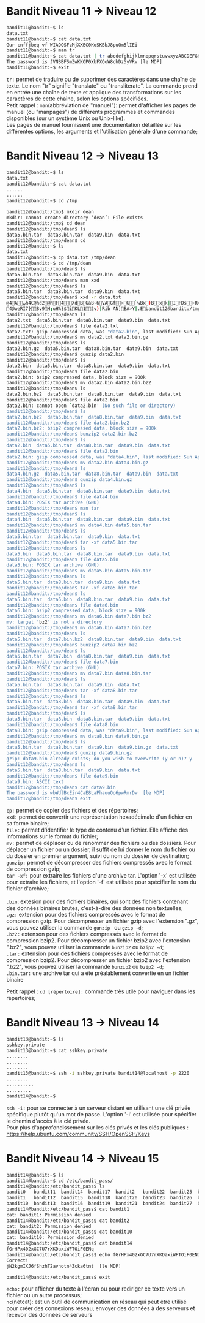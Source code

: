 # Bandit Niveau 11 → Niveau 12
```sh
bandit11@bandit:~$ ls
data.txt
bandit11@bandit:~$ cat data.txt
Gur cnffjbeq vf WIAOOSFzMjXXBC0KoSKBbJ8puQm5lIEi
bandit11@bandit:~$ man tr
bandit11@bandit:~$ cat data.txt | tr abcdefghijklmnopqrstuvwxyzABCDEFGHIJKLMNOPQRSTUVWXYZ nopqrstuvwxyzabcdefghijklmNOPQRSTUVWXYZABCDEFGHIJKLM
The password is JVNBBFSmZwKKOP0XbFXOoW8chDz5yVRv [le MDP]
bandit11@bandit:~$ exit
```
`tr:` permet de traduire ou de supprimer des caractères dans une chaîne de texte. Le nom "tr" signifie "translate" ou "transliterate". La commande prend en entrée une chaîne de texte et applique des transformations sur les caractères de cette chaîne, selon les options spécifiées.<br>
Petit rappel : `man`(abbréviation de "manuel"): permet d'afficher les pages de manuel (ou "manpages") de différents programmes et commandes disponibles (sur un système Unix ou Unix-like).<br>
Les pages de manuel fournissent une documentation détaillée sur les différentes options, les arguments et l'utilisation générale d'une commande;

# Bandit Niveau 12 → Niveau 13
```sh
bandit12@bandit:~$ ls
data.txt
bandit12@bandit:~$ cat data.txt
......
......
bandit12@bandit:~$ cd /tmp

bandit12@bandit:/tmp$ mkdir dean
mkdir: cannot create directory ‘dean’: File exists
bandit12@bandit:/tmp$ cd dean
bandit12@bandit:/tmp/dean$ ls
data5.bin.tar  data8.bin.tar  data9.bin  data.txt
bandit12@bandit:/tmp/dean$ cd
bandit12@bandit:~$ ls
data.txt
bandit12@bandit:~$ cp data.txt /tmp/dean
bandit12@bandit:~$ cd /tmp/dean
bandit12@bandit:/tmp/dean$ ls
data5.bin.tar  data8.bin.tar  data9.bin  data.txt
bandit12@bandit:/tmp/dean$ man xxd
bandit12@bandit:/tmp/dean$ ls
data5.bin.tar  data8.bin.tar  data9.bin  data.txt
bandit12@bandit:/tmp/dean$ xxd -r data.txt
@4Aڀh4C@hd2@hF4XdBGaB~6VAGf͌>G`wBx)B׭xk|IFDs>R4"^d!P^g!)O^1IF       7kFx,2=l [ĵF7YxXHF;ň<AVPIdJ-Se'yu3_1��Ft#^haX"l=]fwDZo,AB
4@weRI7}8v9H;uH%}$iKL12v)|Rib AN]BA>Y|.Ebandit12@bandit:/tmp/dean$ xxd -r data.txt data2.txt
bandit12@bandit:/tmp/dean$ ls
data2.txt  data5.bin.tar  data8.bin.tar  data9.bin  data.txt
bandit12@bandit:/tmp/dean$ file data2.txt
data2.txt: gzip compressed data, was "data2.bin", last modified: Sun Apr 23 18:04:23 2023, max compression, from Unix, original size modulo 2^32 581
bandit12@bandit:/tmp/dean$ mv data2.txt data2.bin.gz
bandit12@bandit:/tmp/dean$ ls
data2.bin.gz  data5.bin.tar  data8.bin.tar  data9.bin  data.txt
bandit12@bandit:/tmp/dean$ gunzip data2.bin
bandit12@bandit:/tmp/dean$ ls
data2.bin  data5.bin.tar  data8.bin.tar  data9.bin  data.txt
bandit12@bandit:/tmp/dean$ file data2.bin
data2.bin: bzip2 compressed data, block size = 900k
bandit12@bandit:/tmp/dean$ mv data2.bin data2.bin.bz2
bandit12@bandit:/tmp/dean$ ls
data2.bin.bz2  data5.bin.tar  data8.bin.tar  data9.bin  data.txt
bandit12@bandit:/tmp/dean$ file data2.bin
data2.bin: cannot open `data2.bin' (No such file or directory)
bandit12@bandit:/tmp/dean$ ls
data2.bin.bz2  data5.bin.tar  data8.bin.tar  data9.bin  data.txt
bandit12@bandit:/tmp/dean$ file data2.bin.bz2
data2.bin.bz2: bzip2 compressed data, block size = 900k
bandit12@bandit:/tmp/dean$ bunzip2 data2.bin.bz2
bandit12@bandit:/tmp/dean$ ls
data2.bin  data5.bin.tar  data8.bin.tar  data9.bin  data.txt
bandit12@bandit:/tmp/dean$ file data2.bin
data2.bin: gzip compressed data, was "data4.bin", last modified: Sun Apr 23 18:04:23 2023, max compression, from Unix, original size modulo 2^32 20480
bandit12@bandit:/tmp/dean$ mv data2.bin data4.bin.gz
bandit12@bandit:/tmp/dean$ ls
data4.bin.gz  data5.bin.tar  data8.bin.tar  data9.bin  data.txt
bandit12@bandit:/tmp/dean$ gunzip data4.bin.gz
bandit12@bandit:/tmp/dean$ ls
data4.bin  data5.bin.tar  data8.bin.tar  data9.bin  data.txt
bandit12@bandit:/tmp/dean$ file data4.bin
data4.bin: POSIX tar archive (GNU)
bandit12@bandit:/tmp/dean$ man tar
bandit12@bandit:/tmp/dean$ ls
data4.bin  data5.bin.tar  data8.bin.tar  data9.bin  data.txt
bandit12@bandit:/tmp/dean$ mv data4.bin data5.bin.tar
bandit12@bandit:/tmp/dean$ ls
data5.bin.tar  data8.bin.tar  data9.bin  data.txt
bandit12@bandit:/tmp/dean$ tar -xf data5.bin.tar
bandit12@bandit:/tmp/dean$ ls
data5.bin  data5.bin.tar  data8.bin.tar  data9.bin  data.txt
bandit12@bandit:/tmp/dean$ file data5.bin
data5.bin: POSIX tar archive (GNU)
bandit12@bandit:/tmp/dean$ mv data5.bin data5.bin.tar
bandit12@bandit:/tmp/dean$ ls
data5.bin.tar  data8.bin.tar  data9.bin  data.txt
bandit12@bandit:/tmp/dean$ tar -xf data5.bin.tar
bandit12@bandit:/tmp/dean$ ls
data5.bin.tar  data6.bin  data8.bin.tar  data9.bin  data.txt
bandit12@bandit:/tmp/dean$ file data6.bin
data6.bin: bzip2 compressed data, block size = 900k
bandit12@bandit:/tmp/dean$ mv data6.bin data7.bin bz2
mv: target 'bz2' is not a directory
bandit12@bandit:/tmp/dean$ mv data6.bin data7.bin.bz2
bandit12@bandit:/tmp/dean$ ls
data5.bin.tar  data7.bin.bz2  data8.bin.tar  data9.bin  data.txt
bandit12@bandit:/tmp/dean$ bunzip2 data7.bin.bz2
bandit12@bandit:/tmp/dean$ ls
data5.bin.tar  data7.bin  data8.bin.tar  data9.bin  data.txt
bandit12@bandit:/tmp/dean$ file data7.bin
data7.bin: POSIX tar archive (GNU)
bandit12@bandit:/tmp/dean$ mv data7.bin data8.bin.tar
bandit12@bandit:/tmp/dean$ ls
data5.bin.tar  data8.bin.tar  data9.bin  data.txt
bandit12@bandit:/tmp/dean$ tar -xf data8.bin.tar
bandit12@bandit:/tmp/dean$ ls
data5.bin.tar  data8.bin  data8.bin.tar  data9.bin  data.txt
bandit12@bandit:/tmp/dean$ tar -xf data8.bin.tar
bandit12@bandit:/tmp/dean$ ls
data5.bin.tar  data8.bin  data8.bin.tar  data9.bin  data.txt
bandit12@bandit:/tmp/dean$ file data8.bin
data8.bin: gzip compressed data, was "data9.bin", last modified: Sun Apr 23 18:04:23 2023, max compression, from Unix, original size modulo 2^32 49
bandit12@bandit:/tmp/dean$ mv data8.bin data9.bin.gz
bandit12@bandit:/tmp/dean$ ls
data5.bin.tar  data8.bin.tar  data9.bin  data9.bin.gz  data.txt
bandit12@bandit:/tmp/dean$ gunzip data9.bin.gz
gzip: data9.bin already exists; do you wish to overwrite (y or n)? y
bandit12@bandit:/tmp/dean$ ls
data5.bin.tar  data8.bin.tar  data9.bin  data.txt
bandit12@bandit:/tmp/dean$ file data9.bin
data9.bin: ASCII text
bandit12@bandit:/tmp/dean$ cat data9.bin
The password is wbWdlBxEir4CaE8LaPhauuOo6pwRmrDw  [le MDP]
bandit12@bandit:/tmp/dean$ exit
```
`cp:` permet de copier des fichiers et des répertoires;<br>
`xxd:` permet de convertir une représentation hexadécimale d'un fichier en sa forme binaire;<br>
`file:` permet d'identifier le type de contenu d'un fichier. Elle affiche des informations sur le format du fichier;<br>
`mv:` permet de déplacer ou de renommer des fichiers ou des dossiers. Pour déplacer un fichier ou un dossier, il suffit de lui donner le nom du fichier ou du dossier en premier argument, suivi du nom du dossier de destination;<br>
`gunzip:` permet de décompresser des fichiers compressés avec le format de compression gzip;<br>
`tar -xf:` pour extraire les fichiers d'une archive tar. L'option '-x' est utilisée pour extraire les fichiers, et l'option '-f' est utilisée pour spécifier le nom du fichier d'archive;<br>
<br>
`.bin`: extesion pour des fichiers binaires, qui sont des fichiers contenant des données binaires brutes, c'est-à-dire des données non textuelles;<br>
`.gz:` extension pour des fichiers compressés avec le format de compression gzip. Pour décompresser un fichier gzip avec l'extension ".gz", vous pouvez utiliser la commande `gunzip ` ou `gzip -d`;<br>
`.bz2:` extenson pour des fichiers compressés avec le format de compression bzip2. Pour décompresser un fichier bzip2 avec l'extension ".bz2", vous pouvez utiliser la commande `bunzip2` ou `bzip2 -d`;<br>
`.tar:` extension pour des fichiers compressés avec le format de compression bzip2. Pour décompresser un fichier bzip2 avec l'extension ".bz2", vous pouvez utiliser la commande `bunzip2` ou `bzip2 -d`;<br>
`.bin.tar:`  une archive tar qui a été préalablement convertie en un fichier binaire

Petit rappel : `cd [répértoire]:` commande très utile pour naviguer dans les répertoires;
 
# Bandit Niveau 13 → Niveau 14
```sh
bandit13@bandit:~$ ls
sshkey.private
bandit13@bandit:~$ cat sshkey.private
........
........
........
bandit13@bandit:~$ ssh -i sshkey.private bandit14@localhost -p 2220
........
..........
.........
bandit14@bandit:~$ 
```
`ssh -i:` pour se connecter à un serveur distant en utilisant une clé privée spécifique plutôt qu'un mot de passe. L'option '-i' est utilisée pour spécifier le chemin d'accès à la clé privée.<br>
Pour plus d'approfondissement sur les clés privés et les clés publiques : https://help.ubuntu.com/community/SSH/OpenSSH/Keys
# Bandit Niveau 14 → Niveau 15
```sh
bandit14@bandit:~$ ls
bandit14@bandit:~$ cd /etc/bandit_pass/
bandit14@bandit:/etc/bandit_pass$ ls
bandit0   bandit11  bandit14  bandit17  bandit2   bandit22  bandit25  bandit28  bandit30  bandit33  bandit6  bandit9
bandit1   bandit12  bandit15  bandit18  bandit20  bandit23  bandit26  bandit29  bandit31  bandit4   bandit7
bandit10  bandit13  bandit16  bandit19  bandit21  bandit24  bandit27  bandit3   bandit32  bandit5   bandit8
bandit14@bandit:/etc/bandit_pass$ cat bandit1
cat: bandit1: Permission denied
bandit14@bandit:/etc/bandit_pass$ cat bandit2
cat: bandit2: Permission denied
bandit14@bandit:/etc/bandit_pass$ cat bandit10
cat: bandit10: Permission denied
bandit14@bandit:/etc/bandit_pass$ cat bandit14
fGrHPx402xGC7U7rXKDaxiWFTOiF0ENq
bandit14@bandit:/etc/bandit_pass$ echo fGrHPx402xGC7U7rXKDaxiWFTOiF0ENq | nc localhost 30000
Correct!
jN2kgmIXJ6fShzhT2avhotn4Zcka6tnt  [le MDP]

bandit14@bandit:/etc/bandit_pass$ exit
```
`echo:` pour afficher du texte à l'écran ou pour rediriger ce texte vers un fichier ou un autre processus;<br>
`nc`(netcat): est un outil de communication en réseau qui peut être utilisé pour créer des connexions réseau, envoyer des données à des serveurs et recevoir des données de serveurs
